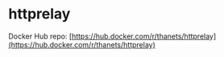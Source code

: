 # httprelay

Docker Hub repo: [https://hub.docker.com/r/thanets/httprelay](https://hub.docker.com/r/thanets/httprelay)